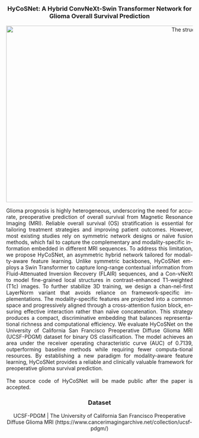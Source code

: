<!-- PROJECT LOGO -->
<br />
<div align="center">




  <h3 align="center">HyCoSNet: A Hybrid ConvNeXt-Swin Transformer Network for Glioma Overall Survival Prediction </h3>
  <img width="1057" height="476" alt="The structure of HyCoSNet" src="https://github.com/user-attachments/assets/ee44f051-75b1-492f-bf96-0e7a61981c19" />
  <p align="justify">
    Glioma prognosis is highly heterogeneous, underscoring the need for accu-rate, preoperative prediction of overall survival from Magnetic Resonance Imaging (MRI). Reliable overall survival (OS) stratification is essential for tailoring treatment strategies and improving patient outcomes. However, most existing studies rely on symmetric network designs or naïve fusion methods, which fail to capture the complementary and modality-specific in-formation embedded in different MRI sequences. To address this limitation, we propose HyCoSNet, an asymmetric hybrid network tailored for modali-ty-aware feature learning. Unlike symmetric backbones, HyCoSNet em-ploys a Swin Transformer to capture long-range contextual information from Fluid-Attenuated Inversion Recovery (FLAIR) sequences, and a Con-vNeXt to model fine-grained local structures in contrast-enhanced T1-weighted (T1c) images. To further stabilize 3D training, we design a chan-nel-first LayerNorm variant that avoids reliance on framework-specific im-plementations. The modality-specific features are projected into a common space and progressively aligned through a cross-attention fusion block, en-suring effective interaction rather than naïve concatenation. This strategy produces a compact, discriminative embedding that balances representa-tional richness and computational efficiency. We evaluate HyCoSNet on the University of California San Francisco Preoperative Diffuse Glioma MRI (UCSF-PDGM) dataset for binary OS classification. The model achieves an area under the receiver operating characteristic curve (AUC) of 0.7139, outperforming baseline methods while requiring fewer computa-tional resources. By establishing a new paradigm for modality-aware feature learning, HyCoSNet provides a reliable and clinically valuable framework for preoperative glioma survival prediction. 
    <br />
    <br />
    The source code of HyCoSNet will be made public after the paper is accepted.
    <br />
  </p>
   <h3 align="lift">Dataset </h3>
  <p align="lift">
    UCSF-PDGM | The University of California San Francisco Preoperative Diffuse Glioma MRI (https://www.cancerimagingarchive.net/collection/ucsf-pdgm/)
     </p>
</div>



